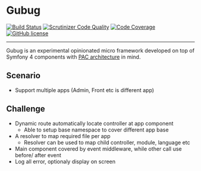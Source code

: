 # Gubug

[![Build Status](https://travis-ci.org/qaharmdz/gubug.svg?branch=master)](https://travis-ci.org/qaharmdz/gubug)
[![Scrutinizer Code Quality](https://scrutinizer-ci.com/g/qaharmdz/gubug/badges/quality-score.png?b=master)](https://scrutinizer-ci.com/g/qaharmdz/gubug/)
[![Code Coverage](https://scrutinizer-ci.com/g/qaharmdz/gubug/badges/coverage.png?b=master)](https://scrutinizer-ci.com/g/qaharmdz/gubug/)
[![GitHub license](https://img.shields.io/github/license/qaharmdz/gubug.svg)](https://github.com/qaharmdz/gubug/blob/master/LICENSE)

---

Gubug is an experimental opinionated micro framework developed on top of Symfony 4 components with [PAC architecture](https://en.wikipedia.org/wiki/Presentation-abstraction-control) in mind.

## Scenario
- Support multiple apps (Admin, Front etc is different app)

## Challenge
- Dynamic route automatically locate controller at app component
    - Able to setup base namespace to cover different app base
- A resolver to map required file per app
    - Resolver can be used to map child controller, module, language etc
- Main component covered by event middleware, while other call use before/ after event
- Log all error, optionaly display on screen
